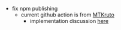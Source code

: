 - fix npm publishing
  - current github action is from [MTKruto](https://github.com/MTKruto/MTKruto/blob/main/.github/workflows/release.yml)
    - implementation discussion [here](https://discord.com/channels/684898665143206084/1203185670508515399/1225777703374950401)
